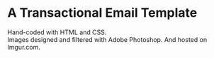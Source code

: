 # A Transactional Email Template
Hand-coded with HTML and CSS.  
Images designed and filtered with Adobe Photoshop. And hosted on Imgur.com.
